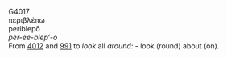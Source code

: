 <body>
  <p>G4017<br>  περιβλέπω  <br> periblepō  <br><i>per-ee-blep‘-o </i><br>From <a href="g4012.htm">4012</a> and <a href="g0991.htm">991</a>  to <i>look</i> all <i>around:</i> - look (round) about (on).<br></p>
 </body>